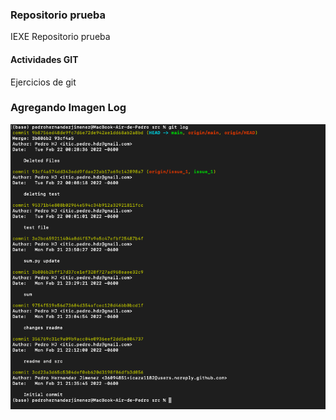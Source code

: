 ### Repositorio prueba

IEXE Repositorio prueba 

 #### Actividades GIT
 
 Ejercicios de git

### Agregando Imagen Log

![Image text](https://github.com/icaza1182/test-git/blob/main/git-test-log.png)
